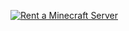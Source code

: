 [![Rent a Minecraft Server](https://i.imgur.com/l815YIN.png)](https://bisecthosting.com/PixelDream)
